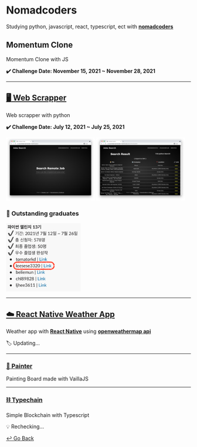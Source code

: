 # Nomadcoders

Studying python, javascript, react, typescript, ect with **[nomadcoders](https://nomadcoders.co)**

## Momentum Clone

Momentum Clone with JS

**:heavy_check_mark: Challenge Date: November 15, 2021 ~ November 28, 2021**

---

## [:desktop_computer: Web Scrapper](https://github.com/lisy0123/Nomadcoders/tree/main/Web_Scrapper)

Web scrapper with python

**:heavy_check_mark: Challenge Date: July 12, 2021 ~ July 25, 2021**

<img src="https://github.com/lisy0123/Nomadcoders/blob/main/Web_Scrapper/Challenge/Day13_14/image/image1.png" width="48%" height="60%"> <img src="https://github.com/lisy0123/Nomadcoders/blob/main/Web_Scrapper/Challenge/Day13_14/image/image3.png" width="48%" height="60%">

### :pushpin: ​Outstanding graduates

<img src="https://github.com/lisy0123/Nomadcoders/blob/main/Web_Scrapper/done.png" alt="done" style="zoom:80%;" />

---

## [:cloud: React Native Weather App](https://github.com/lisy0123/react_native_weather)

Weather app with **[React Native](https://reactnative.dev/)** using **[openweathermap api](https://openweathermap.org/api)**

:label:  Updating...

---

### [:art: Painter](https://github.com/lisy0123/Painter)

Painting Board made with VaillaJS

---

### [:chains: Typechain](https://github.com/lisy0123/Nomadcoders/tree/main/Typechain)

Simple Blockchain with Typescript

:bulb: Rechecking...

[↩️ Go Back](https://github.com/lisy0123/Study)

